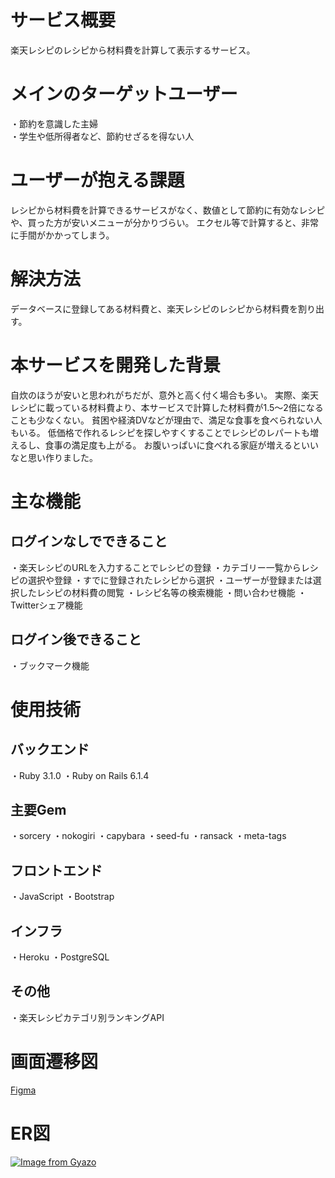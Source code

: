 # サービス概要
楽天レシピのレシピから材料費を計算して表示するサービス。

# メインのターゲットユーザー
・節約を意識した主婦  
・学生や低所得者など、節約せざるを得ない人  

# ユーザーが抱える課題
レシピから材料費を計算できるサービスがなく、数値として節約に有効なレシピや、買った方が安いメニューが分かりづらい。
エクセル等で計算すると、非常に手間がかかってしまう。

# 解決方法
データベースに登録してある材料費と、楽天レシピのレシピから材料費を割り出す。

# 本サービスを開発した背景
自炊のほうが安いと思われがちだが、意外と高く付く場合も多い。
実際、楽天レシピに載っている材料費より、本サービスで計算した材料費が1.5〜2倍になることも少なくない。
貧困や経済DVなどが理由で、満足な食事を食べられない人もいる。
低価格で作れるレシピを探しやすくすることでレシピのレパートも増えるし、食事の満足度も上がる。
お腹いっぱいに食べれる家庭が増えるといいなと思い作りました。

# 主な機能
## ログインなしでできること
・楽天レシピのURLを入力することでレシピの登録
・カテゴリー一覧からレシピの選択や登録
・すでに登録されたレシピから選択
・ユーザーが登録または選択したレシピの材料費の閲覧
・レシピ名等の検索機能
・問い合わせ機能
・Twitterシェア機能

## ログイン後できること
・ブックマーク機能

# 使用技術
## バックエンド
・Ruby 3.1.0
・Ruby on Rails 6.1.4

## 主要Gem
・sorcery
・nokogiri
・capybara
・seed-fu
・ransack
・meta-tags

## フロントエンド
・JavaScript
・Bootstrap

## インフラ
・Heroku
・PostgreSQL

## その他
・楽天レシピカテゴリ別ランキングAPI

# 画面遷移図
[Figma](https://www.figma.com/file/DEMJHv3GKw0BrKaWAQhvK5/%E3%82%B9%E3%83%9E%E3%83%9B?node-id=2%3A10)

# ER図
[![Image from Gyazo](https://i.gyazo.com/c110c712026e850065e97d00b721a94f.png)](https://gyazo.com/c110c712026e850065e97d00b721a94f)
